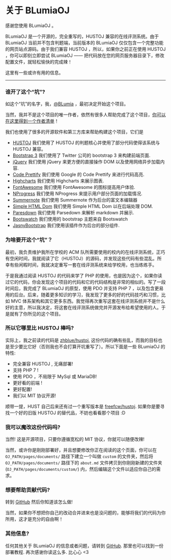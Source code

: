 # 关于 BLumiaOJ

<!-- 您可以适当编辑该段文字以使得它与您 OJ 的实际情况对应 -->

感谢您使用 BLumiaOJ 。

BLumiaOJ 是一个开源的，完全重写的，HUSTOJ 兼容的在线评测系统。由于 BLumiaOJ 当前并不包含判题端，当前版本的 BLumiaOJ 仅仅包含一个完整功能的网页站点源码。由于我们兼容 HUSTOJ ，所以，如果你之前正在使用 HUSTOJ ，你可以即刻立即尝试 BLumiaOJ —— 把代码放在您的网页服务器目录下，修改配置文件，就轻松愉快的完成辣！

这里有一些或许有用的信息。

---------------------------------

### 谁开了这个“坑”?

如这个“坑”的名字，我，[@BLumia](https://github.com/BLumia) ，最初决定开始这个项目。

当然，我并不是这个项目的唯一作者，依然有很多人帮助完成了这个项目，[你可以在这里得到一个作者清单](https://github.com/BLumia/BLumiaOJ/blob/master/AUTHORS)！

我们也使用了很多的开源软件和第三方库来帮助构建这个项目，它们是

 - [HUSTOJ](https://github.com/zhblue/hustoj) 我们使用了 HUSTOJ 的判题核心并使用了部分代码使得该系统与 HUSTOJ 兼容。
 - [Bootstrap 3](https://getbootstrap.com/) 我们使用了 Twitter 公司的 bootstrap 3 来构建前端页面.
 - [jQuery](https://jquery.com/) 我们使用 jQuery 来更方便的直接操作 DOM 以及使用网络异步加载内容.
 - [Code Prettify](https://github.com/google/code-prettify) 我们使用 Google 的 Code Prettify 来进行代码高亮.
 - [Highcharts](https://www.highcharts.com/) 我们使用 Highcharts 来展示图表.
 - [FontAwesome](http://fontawesome.io/) 我们使用 FontAwesome 的图标提高用户体验.
 - [NProgress](https://ricostacruz.com/nprogress/) 我们使用 NProgress 来提示用户部分页面的加载情况.
 - [Summernote](http://summernote.org/) 我们使用 Summernote 作为后台的富文本编辑器
 - [Simple HTML Dom](http://simplehtmldom.sourceforge.net/) 我们使用 Simple HTML Dom 以在后端处理 DOM.
 - [Paresdown](https://github.com/erusev/parsedown) 我们使用 Parsedown 来解析 markdown 并展示.
 - [Bootswatch](https://bootswatch.com/) 我们使用的 bootstrap 主题来自 Bootswatch
 - [JasnyBootstrap](http://www.jasny.net/bootstrap/) 我们使用该插件作为后台的部分组件.

### 为啥要开这个“坑”？

最初，我负责维护我所在学校的 ACM 队所需要使用的校内的在线评测系统，正巧有空闲时间，我就阅读了它（HUSTOJ）的源码，并发现这些代码有些混乱。所幸有些闲暇时间，我就决定重写一套在线评测系统来给学校用，也当练练手。

于是我通过阅读 HUSTOJ 的代码来学了 PHP 的使用，也是因为这个，如果你读过它的代码，你会发现这个项目的代码和它的代码结构是非常的相似的。写了一段时间后，我完成了 BLumiaOJ 的原型，使用 PDO 并支持 PHP 7 ，以及包含更易用的后台。后来，随着更多知识的学习，我发现了更多的好的代码技巧和习惯，比如 MVC 体系架构和其它更多东西。我觉得再次重写这套在线评测系统并不是什么好的主意，所以我决定，将这套在线评测系统做完并开源发布给希望使用的人。于是就有了你所见的这个项目。

### 所以它哪里比 HUSTOJ 棒吗?

实际上，我之前读的代码是 [zhblue/hustoj](https://github.com/zhblue/hustoj), 这份代码的确有些乱，而我的目标也是至少要比它好（否则我也不会打算开坑重写了）。所以下面是一些 BLumiaOJ 的特性:

 - 完全兼容 HUSTOJ , 无痛部署!
 - 支持 PHP 7 !
 - 使用 PDO ，不局限于 MySql 或 MariaDB!
 - 更好看的前端 !
 - 更好配置!
 - 我们以 MIT 协议开源!

顺带一提，HUST 自己后来还有过一个重写版本是 [freefcw/hustoj](https://github.com/freefcw/hustoj). 如果你是要寻找一个好的旧版 HUSTOJ 的替代品，不妨也看看那个项目 :D

### 我可以魔改这份代码吗?

当然! 这是开源项目，只要你遵循宽松的 MIT 协议，你就可以随便改辣!

当然，或许你是刚刚部署好，并且想要修改你正在阅读的这个页面，你可以在 `OJ_PATH/pages/documents/` 路径下建立一个叫做 `custom` 的文件夹，然后将 `OJ_PATH/pages/documents/` 路径下的 `about.md` 文件拷贝到你刚刚新建的文件夹 (`OJ_PATH/pages/documents/custom/`) 内，然后编辑这个文件以适应你自己的需求。

### 想要帮助贡献代码?

转到 [GitHub](https://github.com/BLumia/BLumiaOJ/) 然后你知道该怎么做!

当然，如果你不想把你自己的改动合并进来也是没问题的，能够将我们的代码为你所用，这才是充分的自由啊！

### 其他信息?

任何其他关于 BLumiaOJ 的信息或者问题，请转到 [GitHub](https://github.com/BLumia/BLumiaOJ/). 那里也可以找到一份部署教程. 再次感谢你读这么多. 比心心 <3

